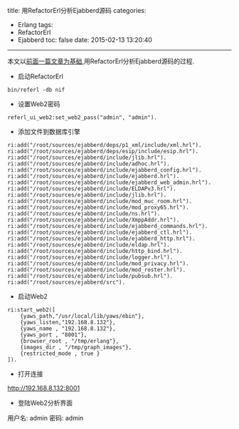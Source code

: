 title: 用RefactorErl分析Ejabberd源码
categories:
  - Erlang
tags:
  - RefactorErl
  - Ejabberd
toc: false
date: 2015-02-13 13:20:40
---

本文以[前面一篇文章为基础](/2015/02/12/erlang-refactoring-your-erlang-module-and-application-with-refactorerl),用RefactorErl分析Ejabberd源码的过程.

- 启动RefactorErl

```
bin/referl -db nif
```

- 设置Web2密码

```
referl_ui_web2:set_web2_pass("admin", "admin").
```

- 添加文件到数据库引擎


```
ri:add("/root/sources/ejabberd/deps/p1_xml/include/xml.hrl").
ri:add("/root/sources/ejabberd/deps/esip/include/esip.hrl").
ri:add("/root/sources/ejabberd/include/jlib.hrl").
ri:add("/root/sources/ejabberd/include/adhoc.hrl").
ri:add("/root/sources/ejabberd/include/ejabberd_config.hrl").
ri:add("/root/sources/ejabberd/include/ejabberd.hrl").
ri:add("/root/sources/ejabberd/include/ejabberd_web_admin.hrl").
ri:add("/root/sources/ejabberd/include/ELDAPv3.hrl").
ri:add("/root/sources/ejabberd/include/jlib.hrl").
ri:add("/root/sources/ejabberd/include/mod_muc_room.hrl").
ri:add("/root/sources/ejabberd/include/mod_proxy65.hrl").
ri:add("/root/sources/ejabberd/include/ns.hrl").
ri:add("/root/sources/ejabberd/include/XmppAddr.hrl").
ri:add("/root/sources/ejabberd/include/ejabberd_commands.hrl").
ri:add("/root/sources/ejabberd/include/ejabberd_ctl.hrl").
ri:add("/root/sources/ejabberd/include/ejabberd_http.hrl").
ri:add("/root/sources/ejabberd/include/eldap.hrl").
ri:add("/root/sources/ejabberd/include/http_bind.hrl").
ri:add("/root/sources/ejabberd/include/logger.hrl").
ri:add("/root/sources/ejabberd/include/mod_privacy.hrl").
ri:add("/root/sources/ejabberd/include/mod_roster.hrl").
ri:add("/root/sources/ejabberd/include/pubsub.hrl").
ri:add("/root/sources/ejabberd/src").
```

- 启动Web2

```
ri:start_web2([
    {yaws_path,"/usr/local/lib/yaws/ebin"},
    {yaws_listen,"192.168.8.132"},
    {yaws_name , "192.168.8.132"},
    {yaws_port , "8001"},
    {browser_root , "/tmp/erlang"},
    {images_dir , "/tmp/graph_images"},
    {restricted_mode , true }
]).
```

- 打开连接

http://192.168.8.132:8001

- 登陆Web2分析界面

用户名: admin
密码: admin
